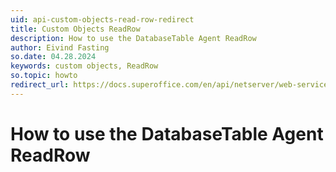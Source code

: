```yaml
---
uid: api-custom-objects-read-row-redirect
title: Custom Objects ReadRow
description: How to use the DatabaseTable Agent ReadRow
author: Eivind Fasting
so.date: 04.28.2024
keywords: custom objects, ReadRow
so.topic: howto
redirect_url: https://docs.superoffice.com/en/api/netserver/web-services/howto/custom-objects/custom-objects-read-row.html
---
```


# How to use the DatabaseTable Agent ReadRow
